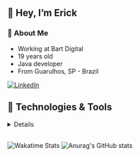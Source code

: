 ## 👋 Hey, I’m Erick

### 📖 About Me

* Working at Bart Digital
* 19 years old
* Java developer
* From Guarulhos, SP - Brazil

[<img alt= "LinkedIn" src="https://img.shields.io/badge/linkedin%20-%230077B5.svg?&style=for-the-badge&logo=linkedin&logoColor=white">](https://www.linkedin.com/in/erickfth/)

## 🔧 Technologies & Tools

<details>
  <br>
<p>
<img alt="Java" src="https://img.shields.io/badge/java-%23ED8B00.svg?&style=for-the-badge&logo=java&logoColor=white"/>
<img alt="Windows 10" src="https://img.shields.io/badge/Windows-0078D6?style=for-the-badge&logo=windows&logoColor=white" />
<img alt="Git" src="https://img.shields.io/badge/git%20-%23F05033.svg?&style=for-the-badge&logo=git&logoColor=white"/>
<img alt="GitHub" src="https://img.shields.io/badge/github%20-%23121011.svg?&style=for-the-badge&logo=github&logoColor=white"/>
<img alt="IDEA" src="https://img.shields.io/badge/Editor-IntelliJ_IDEA-informational?style=for-the-badge&logo=intellij-idea&logoColor=white&color=2bbc8a">
</p>
</details>
</br>

![Wakatime Stats](https://github-readme-stats.vercel.app/api/wakatime?username=erickfth&layout=compact&hide_title=true&theme=radical)
![Anurag's GitHub stats](https://github-readme-stats.vercel.app/api?username=ErickThomaz&show_icons=true&theme=radical&count_private=true&include_all_commits=true)

